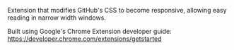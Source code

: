 Extension that modifies GitHub's CSS to become responsive, allowing easy reading in narrow width windows.

Built using Google's Chrome Extension developer guide: https://developer.chrome.com/extensions/getstarted